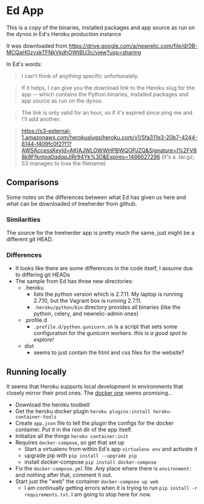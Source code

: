 # Ed App

This is a copy of the binaries, installed packages and app source as run on the dynos in Ed's Heroku production instance

It was downloaded from
https://drive.google.com/a/newrelic.com/file/d/0B-MCQaHGzyxkTFNkVkdhOWtBU3c/view?usp=sharing

In Ed's words:

> I can't think of anything specific unfortunately.

> If it helps, I can give you the download link to the Heroku slug for the app --
which contains the Python binaries, installed packages and app source as run on
the dynos.

> The link is only valid for an hour, so if it's expired since ping me and I'll
add another:

> https://s3-external-1.amazonaws.com/herokuslugs/heroku.com/v1/5fa311e3-20b7-4244-8144-f409fc0f27f1?AWSAccessKeyId=AKIAJWLOWWHPBWQOPJZQ&Signature=I%2FV88k9Ffkntpq0qdqpJIRr94Yk%3D&Expires=1466627296
(it's a .tar.gz; S3 manages to lose the filename)


## Comparisons
Some notes on the differences between what Ed has given us here and what can be downloaded of treeherder from github.

### Similarities
The source for the treeherder app is pretty much the same, just might be a different git HEAD.

### Differences
+ It looks like there are some differences in the code itself, I assume due to differing git HEADs
+ The sample from Ed has three new directories:
  - .heroku
    * lists the python version which is 2.7.11. My laptop is running 2.7.10, but the Vagrant box is running 2.7.11.
    * `.heroku/python/bin` directory provides all binaries (like the python, celery, and newrelic-admin ones)
  - .profile.d
    * `.profile.d/python.gunicorn.sh` is a script that sets some configuration for the gunicorn workers. *this is a good spot to explore!*
  - dist
    * seems to just contain the html and css files for the website?

## Running locally
It seems that Heroku supports local development in environments that closely mirror their prod ones. The [docker one](https://devcenter.heroku.com/articles/local-development-with-docker) seems promising...

+ Download the heroku toolbelt
+ Get the heroku docker plugin `heroku plugins:install heroku-container-tools`
+ Create `app.json` file to tell the plugin the configs for the docker container. Put it in the root dir of the app itself.
+ Initialize all the things `heroku container:init`
+ Requires `docker-compose`, so get that set up
  * Start a virtualenv from within Ed's app `virtualenv env` and activate it
  * upgrade pip with `pip install --upgrade pip`
  * install docker-compose `pip install docker-compose`
+ Fix the `docker-compose.yml` file. Any place where there is `environment:` and nothing after that, comment it out.
+ Start just the "web" the container `docker-compose up web`
  - I am continually getting errors when it is trying to run `pip install -r requirements.txt`. I am going to stop here for now.
